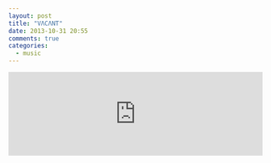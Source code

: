 ```yaml
---
layout: post
title: "VΛCΛNT"
date: 2013-10-31 20:55
comments: true
categories:
  - music
---
```

<iframe width="100%" height="166" scrolling="no" frameborder="no" src="https://w.soundcloud.com/player/?url=https%3A//api.soundcloud.com/tracks/79156339"></iframe>
